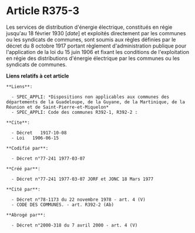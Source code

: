 # Article R375-3

Les services de distribution d'énergie électrique, constitués en régie jusqu'au 18 février 1930 [*date*] et exploités
directement par les communes ou les syndicats de communes, sont soumis aux règles définies par le décret du 8 octobre 1917
portant règlement d'administration publique pour l'application de la loi du 15 juin 1906 et fixant les conditions de
l'exploitation en régie des distributions d'énergie électrique par les communes ou les syndicats de communes.

**Liens relatifs à cet article**

	**Liens**:

	  - SPEC_APPLI: *Dispositions non applicables aux communes des départements de la Guadeloupe, de la Guyane, de la Martinique, de la Réunion et de Saint-Pierre-et-Miquelon*
	  - SPEC_APPLI: Code des communes R392-1, R392-2 :

	**Cite**:

	  - Décret   1917-10-08
	  - Loi   1906-06-15

	**Codifié par**:

	  - Décret n°77-241 1977-03-07

	**Créé par**:

	  - Décret n°77-241 1977-03-07 JORF et JONC 18 Mars 1977

	**Cité par**:

	  - Décret n°78-1173 du 22 novembre 1978 - art. 4 (V)
	  - CODE DES COMMUNES. - art. R392-2 (Ab)

	**Abrogé par**:

	  - Décret n°2000-318 du 7 avril 2000 - art. 4 (V)
